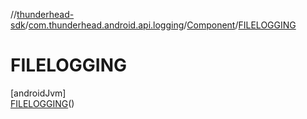 //[thunderhead-sdk](../../../../index.md)/[com.thunderhead.android.api.logging](../../index.md)/[Component](../index.md)/[FILELOGGING](index.md)

# FILELOGGING

[androidJvm]\
[FILELOGGING](index.md)()
